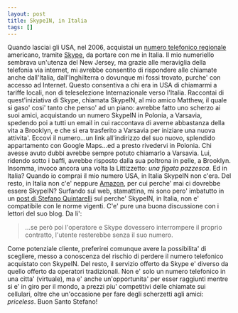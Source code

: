 ```yaml
---
layout: post
title: SkypeIN, in Italia
tags: []
---
```


Quando lasciai gli USA, nel 2006, acquistai un [numero telefonico regionale](http://skype.com/intl/it/allfeatures/onlinenumber/) americano, tramite [Skype](http://skype.com/intl/it/welcomeback/), da portare con me in Italia. Il mio numeriello sembrava un'utenza del New Jersey, ma grazie alle meraviglia della telefonia via internet, mi avrebbe consentito di rispondere alle chiamate anche dall'Italia, dall'Inghilterra o dovunque mi fossi trovato, purche' con accesso ad Internet. Questo consentiva a chi era in USA di chiamarmi a tariffe locali, non di teleselezione Internazionale verso l'Italia.
Raccontai di quest'iniziativa di Skype, chiamata SkypeIN, al mio amico Matthew, il quale si gaso' cosi' tanto che penso' ad un piano: avrebbe fatto uno scherzo ai suoi amici, acquistando un numero SkypeIN in Polonia, a Varsavia, spedendo poi a tutti un email in cui raccontava di averne abbastanza della vita a Brooklyn, e che si era trasferito a Varsavia per iniziare una nuova attivita'. Eccovi il numero...un link all'indirizzo del suo nuovo, splendido appartamento con Google Maps...ed a presto rivedervi in Polonia. Chi avesse avuto dubbi avrebbe sempre potuto chiamarlo a Varsavia. Lui, ridendo sotto i baffi, avrebbe risposto dalla sua poltrona in pelle, a Brooklyn. Insomma, invoco ancora una volta la Littizzetto: *una figata pazzesca*.
Ed in Italia? Quando io comprai il mio numero USA, in Italia SkypeIN non c'era. Del resto, in Italia non c'e' neppure [Amazon](http://www.amazon.com/), per cui perche' mai ci dovrebbe essere SkypeIN? Surfando sul web, stamattina, mi sono pero' imbatutto in un [post di Stefano Quintarelli](http://blog.quintarelli.it/blog/2008/12/skypein-in-italia-non-si-vive-di-cioccolata.html) sul perche' SkypeIN, in Italia, non e' compatibile con le norme vigenti. C'e' pure una buona discussione con i lettori del suo blog. Da li':

> ...se però poi l'operatore e Skype dovessero interrompere il proprio contratto, l'utente resterebbe senza il suo numero.

Come potenziale cliente, preferirei comunque avere la possibilita' di scegliere, messo a conoscenza del rischio di perdere il numero telefonico acquistato con SkypeIN. Del resto, il servizio offerto da Skype e' diverso da quello offerto da operatori tradizionali. Non e' solo un numero telefonico in una citta' (virtuale), ma e' anche un'opportunita' per esser raggiunti mentre si e' in giro per il mondo, a prezzi piu' competitivi delle chiamate sui cellulari, oltre che un'occasione per fare degli scherzetti agli amici: *priceless*.
Buon Santo Stefano!
